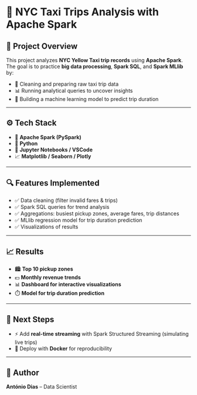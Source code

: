 # 🗽 NYC Taxi Trips Analysis with Apache Spark

## 📌 Project Overview
This project analyzes **NYC Yellow Taxi trip records** using **Apache Spark**.  
The goal is to practice **big data processing**, **Spark SQL**, and **Spark MLlib** by:

- 🧹 Cleaning and preparing raw taxi trip data  
- 📊 Running analytical queries to uncover insights  
- 🤖 Building a machine learning model to predict trip duration  

---

## ⚙️ Tech Stack
- 🚀 **Apache Spark (PySpark)**
- 🐍 **Python**
- 📓 **Jupyter Notebooks / VSCode**
- 📈 **Matplotlib / Seaborn / Plotly**

---

## 🔍 Features Implemented
- ✅ Data cleaning (filter invalid fares & trips)  
- ✅ Spark SQL queries for trend analysis  
- ✅ Aggregations: busiest pickup zones, average fares, trip distances  
- ✅ MLlib regression model for trip duration prediction  
- ✅ Visualizations of results  

---

## 📈 Results
- 🏙️ **Top 10 pickup zones**  
- 💵 **Monthly revenue trends**  
- 📊 **Dashboard for interactive visualizations**  
- ⏱️ **Model for trip duration prediction**  

---

## 📌 Next Steps
- ⚡ Add **real-time streaming** with Spark Structured Streaming (simulating live trips)  
- 🐳 Deploy with **Docker** for reproducibility  

---

## 👤 Author
**António Dias** – Data Scientist